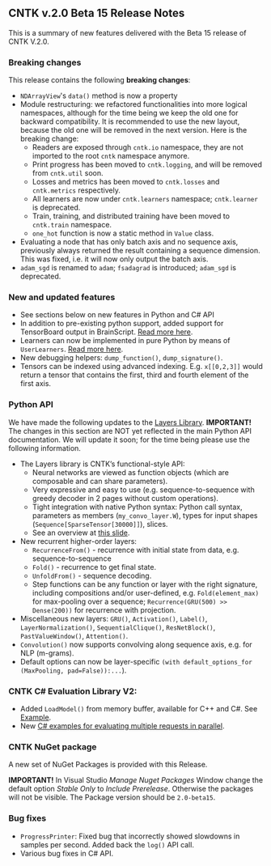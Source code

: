 
## CNTK v.2.0 Beta 15 Release Notes

This is a summary of new features delivered with the Beta 15 release of CNTK V.2.0.


### Breaking changes

This release contains the following **breaking changes**:

* `NDArrayView`'s `data()` method is now a property 
* Module restructuring: we refactored functionalities into more logical namespaces, although for the time being we keep the old one for backward compatibility. It is recommended to use the new layout, because the old one will be removed in the next version. Here is the breaking change:
  * Readers are exposed through `cntk.io` namespace, they are not imported to the root `cntk` namespace anymore.
  * Print progress has been moved to `cntk.logging`, and will be removed from `cntk.util` soon.
  * Losses and metrics has been moved to `cntk.losses` and `cntk.metrics` respectively.
  * All learners are now under `cntk.learners` namespace; `cntk.learner` is deprecated.
  * Train, training, and distributed training have been moved to `cntk.train` namespace.
  * `one_hot` function is now a static method in `Value` class.
* Evaluating a node that has only batch axis and no sequence axis, previously always returned the result containing a sequence dimension. This was fixed, i.e. it will now only output the batch axis.
* `adam_sgd` is renamed to `adam`; `fsadagrad` is introduced; `adam_sgd` is deprecated.

### New and updated features

* See sections below on new features in Python and C# API
*  In addition to pre-existing python support, added support for TensorBoard output in BrainScript. [Read more here](./Using-TensorBoard-for-Visualization).
* Learners can now be implemented in pure Python by means of `UserLearners`. [Read more here](https://www.cntk.ai/pythondocs/extend.html#user-learners).
* New debugging helpers: `dump_function()`, `dump_signature()`.
* Tensors can be indexed using advanced indexing. E.g. `x[[0,2,3]]` would return a tensor that contains the first, third and fourth element of the first axis.

### Python API

We have made the following updates to the [Layers Library](https://www.cntk.ai/pythondocs/layerref.html). **IMPORTANT!** The changes in this section are NOT yet reflected in the main Python API documentation. We will update it soon; for the time being please use the following information.

* The Layers library is CNTK’s functional-style API:
  * Neural networks are viewed as function objects (which are composable and can share parameters).
  * Very expressive and easy to use (e.g. sequence-to-sequence with greedy decoder in 2 pages without custom operations).
  * Tight integration with native Python syntax: Python call syntax, parameters as members (`my_convo_layer.W`), types for input shapes (`Sequence[SparseTensor[30000]]`), slices.
  * See an overview at [this slide](./ppt/Layers-vs-API.pdf).
* New recurrent higher-order layers:
  * `RecurrenceFrom()` - recurrence with initial state from data, e.g. sequence-to-sequence
  * `Fold()` - recurrence to get final state.
  * `UnfoldFrom()` - sequence decoding.
  * Step functions can be any function or layer with the right signature, including compositions and/or user-defined, e.g. `Fold(element_max)` for max-pooling over a sequence; `Recurrence(GRU(500) >> Dense(200))` for recurrence with projection.
* Miscellaneous new layers: `GRU()`, `Activation()`, `Label()`, `LayerNormalization()`, `SequentialClique()`, `ResNetBlock()`, `PastValueWindow()`, `Attention()`.
* `Convolution()` now supports convolving along sequence axis, e.g. for NLP (m-grams).
* Default options can now be layer-specific `(with default_options_for (MaxPooling, pad=False)):...`).

### CNTK C# Evaluation Library V2:

* Added `LoadModel()` from memory buffer, available for C++ and C#. See [Example](https://github.com/Microsoft/CNTK/tree/v2.0.beta15.0/Examples/Evaluation/CNTKLibraryCSEvalCPUOnlyExamples).
* New [C# examples for evaluating multiple requests in parallel](./CNTK-Eval-Examples#examples-for-evaluating-multiple-requests-in-parallel).

### CNTK NuGet package

A new set of NuGet Packages is provided with this Release. 

**IMPORTANT!** In Visual Studio *Manage Nuget Packages* Window change the default option *Stable Only* to *Include Prerelease*. Otherwise the packages will not be visible. The Package version should be ```2.0-beta15```.

### Bug fixes

* `ProgressPrinter`: Fixed bug that incorrectly showed slowdowns in samples per second.  Added back the `log()` API call.
* Various bug fixes in C# API.
